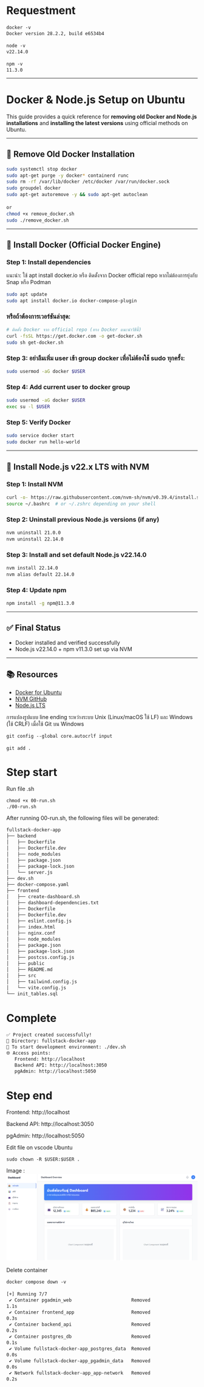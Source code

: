 # Requestment
```
docker -v
Docker version 28.2.2, build e6534b4

node -v
v22.14.0

npm -v
11.3.0
```
---

# Docker & Node.js Setup on Ubuntu

This guide provides a quick reference for **removing old Docker and Node.js installations** and **installing the latest versions** using official methods on Ubuntu.

---

## 🔄 Remove Old Docker Installation

```bash
sudo systemctl stop docker
sudo apt-get purge -y docker* containerd runc
sudo rm -rf /var/lib/docker /etc/docker /var/run/docker.sock
sudo groupdel docker
sudo apt-get autoremove -y && sudo apt-get autoclean

or
chmod +x remove_docker.sh
sudo ./remove_docker.sh
```

---

## 🐳 Install Docker (Official Docker Engine)

### Step 1: Install dependencies
แนะนำ: ใช้ apt install docker.io หรือ ติดตั้งจาก Docker official repo
หากไม่ต้องการยุ่งกับ Snap หรือ Podman
```bash
sudo apt update
sudo apt install docker.io docker-compose-plugin
```

### หรือถ้าต้องการเวอร์ชันล่าสุด:
```bash
# ติดตั้ง Docker จาก official repo (ทาง Docker แนะนำวิธีนี้)
curl -fsSL https://get.docker.com -o get-docker.sh
sudo sh get-docker.sh
```

### Step 3: อย่าลืมเพิ่ม user เข้า group docker เพื่อไม่ต้องใช้ sudo ทุกครั้ง:
```bash
sudo usermod -aG docker $USER
```

### Step 4: Add current user to docker group
```bash
sudo usermod -aG docker $USER
exec su -l $USER
```

### Step 5: Verify Docker
```bash
sudo service docker start
sudo docker run hello-world

```

---

## 🚀 Install Node.js v22.x LTS with NVM

### Step 1: Install NVM
```bash
curl -o- https://raw.githubusercontent.com/nvm-sh/nvm/v0.39.4/install.sh | bash
source ~/.bashrc  # or ~/.zshrc depending on your shell
```

### Step 2: Uninstall previous Node.js versions (if any)
```bash
nvm uninstall 21.0.0
nvm uninstall 22.14.0
```

### Step 3: Install and set default Node.js v22.14.0
```bash
nvm install 22.14.0
nvm alias default 22.14.0
```

### Step 4: Update npm
```bash
npm install -g npm@11.3.0
```

---

## ✅ Final Status
- Docker installed and verified successfully
- Node.js v22.14.0 + npm v11.3.0 set up via NVM

---

## 📚 Resources
- [Docker for Ubuntu](https://docs.docker.com/engine/install/ubuntu/)
- [NVM GitHub](https://github.com/nvm-sh/nvm)
- [Node.js LTS](https://nodejs.org/en/about/releases)


การแปลงรูปแบบ line ending ระหว่างระบบ Unix (Linux/macOS ใช้ LF) และ Windows (ใช้ CRLF) เมื่อใช้ Git บน Windows
```
git config --global core.autocrlf input

git add .
```

# Step start
Run file .sh
```
chmod +x 00-run.sh
./00-run.sh
```
After running 00-run.sh, the following files will be generated:
```
fullstack-docker-app
├── backend
│   ├── Dockerfile
│   ├── Dockerfile.dev
│   ├── node_modules
│   ├── package.json
│   ├── package-lock.json
│   └── server.js
├── dev.sh
├── docker-compose.yaml
├── frontend
│   ├── create-dashboard.sh
│   ├── dashboard-dependencies.txt
│   ├── Dockerfile
│   ├── Dockerfile.dev
│   ├── eslint.config.js
│   ├── index.html
│   ├── nginx.conf
│   ├── node_modules
│   ├── package.json
│   ├── package-lock.json
│   ├── postcss.config.js
│   ├── public
│   ├── README.md
│   ├── src
│   ├── tailwind.config.js
│   └── vite.config.js
└── init_tables.sql
```
# Complete 
```
✅ Project created successfully!
📁 Directory: fullstack-docker-app
🚀 To start development environment: ./dev.sh
🌐 Access points:
   Frontend: http://localhost
   Backend API: http://localhost:3050
   pgAdmin: http://localhost:5050
```
# Step end
Frontend: http://localhost

Backend API: http://localhost:3050

pgAdmin: http://localhost:5050

Edit file on vscode Ubuntu
```
sudo chown -R $USER:$USER .
```
Image : 
![หน้าตาโปรแกรม](Screenshot.png)

Delete container
```
docker compose down -v

[+] Running 7/7
 ✔ Container pgadmin_web                      Removed                                                                                                  1.1s
 ✔ Container frontend_app                     Removed                                                                                                  0.3s
 ✔ Container backend_api                      Removed                                                                                                  0.2s
 ✔ Container postgres_db                      Removed                                                                                                  0.1s
 ✔ Volume fullstack-docker-app_postgres_data  Removed                                                                                                  0.0s
 ✔ Volume fullstack-docker-app_pgadmin_data   Removed                                                                                                  0.0s
 ✔ Network fullstack-docker-app_app-network   Removed                                                                                                  0.2s
```
